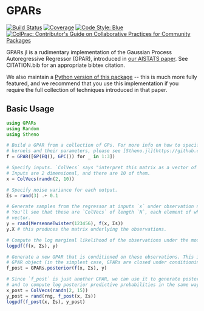 # GPARs

[![Build Status](https://github.com/willtebbutt/GPARs.jl/workflows/CI/badge.svg)](https://github.com/willtebbutt/GPARs.jl/actions)
[![Coverage](https://codecov.io/gh/willtebbutt/GPARs.jl/branch/master/graph/badge.svg)](https://codecov.io/gh/willtebbutt/GPARs.jl)
[![Code Style: Blue](https://img.shields.io/badge/code%20style-blue-4495d1.svg)](https://github.com/invenia/BlueStyle)
[![ColPrac: Contributor's Guide on Collaborative Practices for Community Packages](https://img.shields.io/badge/ColPrac-Contributor's%20Guide-blueviolet)](https://github.com/SciML/ColPrac)

GPARs.jl is a rudimentary implementation of the Gaussian Process Autoregressive Regressor (GPAR), introduced in [our AISTATS paper](http://proceedings.mlr.press/v89/requeima19a.html). See CITATION.bib for an appropriate bibtex citation.

We also maintain a [Python version of this package](https://github.com/wesselb/gpar) -- this is much more fully featured, and we recommend that you use this implementation if you require the full collection of techniques introduced in that paper.

## Basic Usage

```julia
using GPARs
using Random
using Stheno

# Build a GPAR from a collection of GPs. For more info on how to specify particular
# kernels and their parameters, please see [Stheno.jl](https://github.com/willtebbutt/Stheno.jl). You should think of this as a vector-valued regressor.
f = GPAR([GP(EQ(), GPC()) for _ in 1:3])

# Specify inputs. `ColVecs` says "interpret this matrix as a vector of column-vecrors".
# Inputs are 2 dimensional, and there are 10 of them.
x = ColVecs(randn(2, 10))

# Specify noise variance for each output.
Σs = rand(3) .+ 0.1

# Generate samples from the regressor at inputs `x` under observation noise `Σs`.
# You'll see that these are `ColVecs` of length `N`, each element of which is a length 3
# vector.
y = rand(MersenneTwister(123456), f(x, Σs))
y.X # this produces the matrix underlying the observations.

# Compute the log marginal likelihood of the observations under the model.
logpdf(f(x, Σs), y)

# Generate a new GPAR that is conditioned on these observations. This is just another
# GPAR object (in the simplest case, GPARs are closed under conditioning).
f_post = GPARs.posterior(f(x, Σs), y)

# Since `f_post` is just another GPAR, we can use it to generate posterior samples
# and to compute log posterior predictive probabilities in the same way as the prior.
x_post = ColVecs(randn(2, 15))
y_post = rand(rng, f_post(x, Σs))
logpdf(f_post(x, Σs), y_post)
```
